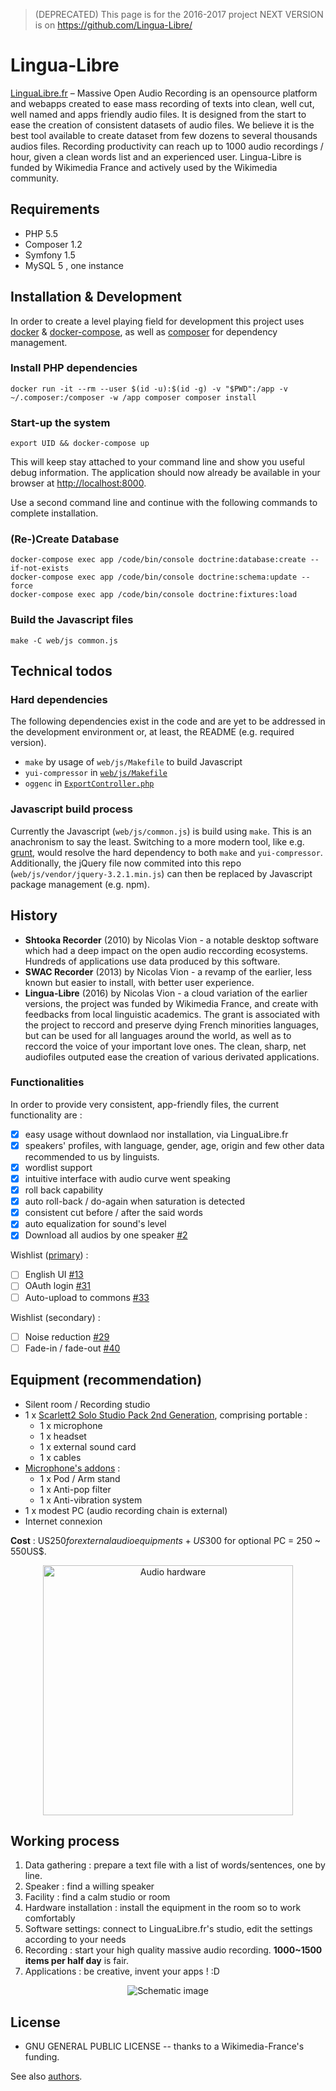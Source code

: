 
> (DEPRECATED) This page is for the 2016-2017 project
> NEXT VERSION is on https://github.com/Lingua-Libre/

# Lingua-Libre
[LinguaLibre.fr](https://lingualibre.fr) – Massive Open Audio Recording is an opensource platform and 
webapps created to ease mass recording of texts into clean, well cut, well named and apps friendly audio files. It is 
designed from the start to ease the creation of consistent datasets of audio files. We believe it is the best tool 
available to create dataset from few dozens to several thousands audios files. Recording productivity can reach up to 
1000 audio recordings / hour, given a clean words list and an experienced user. Lingua-Libre is funded by 
Wikimedia France and actively used by the Wikimedia community.

## Requirements

 - PHP 5.5
 - Composer 1.2
 - Symfony 1.5
 - MySQL 5 , one instance

## Installation & Development 

In order to create a level playing field for development this project uses 
<a href="https://docs.docker.com/engine/installation/">docker</a> & 
<a href="https://docs.docker.com/compose/install/">docker-compose</a>, 
as well as <a href="https://getcomposer.org/">composer</a> for dependency management.

### Install PHP dependencies
```
docker run -it --rm --user $(id -u):$(id -g) -v "$PWD":/app -v ~/.composer:/composer -w /app composer composer install
```

### Start-up the system

```
export UID && docker-compose up
```

This will keep stay attached to your command line and show you useful debug information. 
The application should now already be available in your browser at <a href="http://localhost:8000">http://localhost:8000</a>.

Use a second command line and continue with the following commands to complete installation.

### (Re-)Create Database
```
docker-compose exec app /code/bin/console doctrine:database:create --if-not-exists
docker-compose exec app /code/bin/console doctrine:schema:update --force
docker-compose exec app /code/bin/console doctrine:fixtures:load
```

### Build the Javascript files
```
make -C web/js common.js
```

## Technical todos

### Hard dependencies

The following dependencies exist in the code and are yet to be addressed in the development environment or, 
at least, the README (e.g. required version).

* `make` by usage of `web/js/Makefile` to build Javascript
* `yui-compressor` in <a href="https://github.com/wikimedia-france/Lingua-Libre/blob/master/web/js/Makefile#L15">`web/js/Makefile`</a>
* `oggenc` in <a href="https://github.com/wikimedia-france/Lingua-Libre/blob/master/src/AppBundle/Controller/ExportController.php#L60">`ExportController.php`</a>

### Javascript build process

Currently the Javascript (`web/js/common.js`) is build using `make`. This is an anachronism to say the least.
Switching to a more modern tool, like e.g. [grunt](https://gruntjs.com/), would resolve the hard dependency to both 
`make` and `yui-compressor`. Additionally, the jQuery file now commited into this repo (`web/js/vendor/jquery-3.2.1.min.js`)
can then be replaced by Javascript package management (e.g. npm).

## History
- **Shtooka Recorder** (2010) by Nicolas Vion - a notable desktop software which had a deep impact on the open audio reccording ecosystems. Hundreds of applications use data produced by this software.
- **SWAC Recorder** (2013) by Nicolas Vion - a revamp of the earlier, less known but easier to install, with better user experience.
- **Lingua-Libre** (2016) by Nicolas Vion - a cloud variation of the earlier versions, the project was funded by Wikimedia France, and create with feedbacks from local linguistic academics. The grant is associated with the project to reccord and preserve dying French minorities languages, but can be used for all languages around the world, as well as to reccord the voice of your important love ones. The clean, sharp, net audiofiles outputed ease the creation of various derivated applications.

### Functionalities
In order to provide very consistent, app-friendly files, the current functionality are :
- [x] easy usage without downlaod nor installation, via LinguaLibre.fr
- [x] speakers' profiles, with language, gender, age, origin and few other data recommended to us by linguists.
- [x] wordlist support
- [x] intuitive interface with audio curve went speaking
- [x] roll back capability
- [x] auto roll-back / do-again when saturation is detected
- [x] consistent cut before / after the said words
- [x] auto equalization for sound's level
- [x] Download all audios by one speaker [#2](./issues/2)

Wishlist ([primary](https://github.com/wikimedia-france/Lingua-Libre/issues?q=is%3Aissue+is%3Aopen+label%3Aimportant)) :
- [ ] English UI [#13](./issues/13)
- [ ] OAuth login [#31](./issues/31)
- [ ] Auto-upload to commons [#33](./issues/33)

Wishlist (secondary) :
- [ ] Noise reduction [#29](./issues/29)
- [ ] Fade-in / fade-out [#40](./issues/40)

## Equipment (recommendation)
- Silent room / Recording studio
- 1 x [Scarlett2 Solo Studio Pack 2nd Generation](https://www.amazon.com/dp/B01E6T54E2/), comprising portable :
  - 1 x microphone
  - 1 x headset
  - 1 x external sound card
  - 1 x cables
- [Microphone's addons](https://www.amazon.com/dp/B01KHMUQ2M/) :
  - 1 x Pod / Arm stand
  - 1 x Anti-pop filter
  - 1 x Anti-vibration system
- 1 x modest PC (audio recording chain is external)
- Internet connexion

**Cost** : US$250 for external audio equipments  + US$300 for optional PC  = 250 ~ 550US$.
<p align="center">
  <a href="https://www.amazon.com/dp/B01E6T54E2/"><img src="https://i.stack.imgur.com/dvreq.jpg" alt="Audio hardware" style="width:400px;"/></a>
</p>

## Working process
1. Data gathering : prepare a text file with a list of words/sentences, one by line.
2. Speaker : find a willing speaker
3. Facility : find a calm studio or room 
4. Hardware installation : install the equipment in the room so to work comfortably
5. Software settings: connect to LinguaLibre.fr's studio, edit the settings according to your needs
6. Recording : start your high quality massive audio recording. **1000~1500 items per half day** is fair.
7. Applications : be creative, invent your apps ! :D

<p align="center">
  <img  src="https://i.stack.imgur.com/873Fb.png" alt="Schematic image"/>
</p>

## License
- GNU GENERAL PUBLIC LICENSE -- thanks to a Wikimedia-France's funding.

See also [authors](https://github.com/wikimedia-france/Lingua-Libre/blob/master/AUTHORS).
